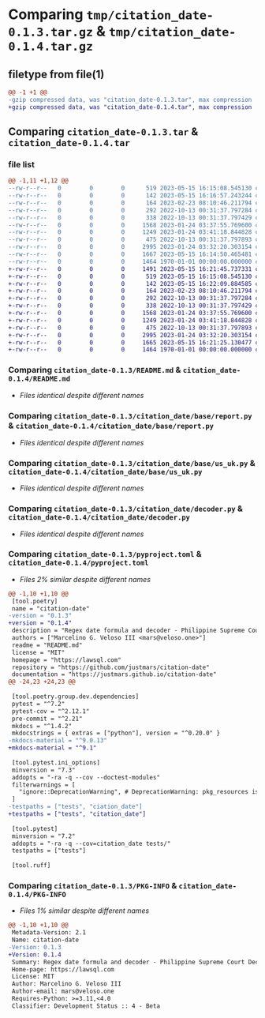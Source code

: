 # Comparing `tmp/citation_date-0.1.3.tar.gz` & `tmp/citation_date-0.1.4.tar.gz`

## filetype from file(1)

```diff
@@ -1 +1 @@
-gzip compressed data, was "citation_date-0.1.3.tar", max compression
+gzip compressed data, was "citation_date-0.1.4.tar", max compression
```

## Comparing `citation_date-0.1.3.tar` & `citation_date-0.1.4.tar`

### file list

```diff
@@ -1,11 +1,12 @@
--rw-r--r--   0        0        0      519 2023-05-15 16:15:08.545130 citation_date-0.1.3/README.md
--rw-r--r--   0        0        0      142 2023-05-15 16:16:57.243244 citation_date-0.1.3/citation_date/__init__.py
--rw-r--r--   0        0        0      164 2023-02-23 08:10:46.211794 citation_date-0.1.3/citation_date/base/__init__.py
--rw-r--r--   0        0        0      292 2022-10-13 00:31:37.797284 citation_date-0.1.3/citation_date/base/day.py
--rw-r--r--   0        0        0      338 2022-10-13 00:31:37.797429 citation_date-0.1.3/citation_date/base/month.py
--rw-r--r--   0        0        0     1568 2023-01-24 03:37:55.769600 citation_date-0.1.3/citation_date/base/report.py
--rw-r--r--   0        0        0     1249 2023-01-24 03:41:18.844828 citation_date-0.1.3/citation_date/base/us_uk.py
--rw-r--r--   0        0        0      475 2022-10-13 00:31:37.797893 citation_date-0.1.3/citation_date/base/year.py
--rw-r--r--   0        0        0     2995 2023-01-24 03:32:20.303154 citation_date-0.1.3/citation_date/decoder.py
--rw-r--r--   0        0        0     1667 2023-05-15 16:14:50.465481 citation_date-0.1.3/pyproject.toml
--rw-r--r--   0        0        0     1464 1970-01-01 00:00:00.000000 citation_date-0.1.3/PKG-INFO
+-rw-r--r--   0        0        0     1491 2023-05-15 16:21:45.737331 citation_date-0.1.4/LICENSE
+-rw-r--r--   0        0        0      519 2023-05-15 16:15:08.545130 citation_date-0.1.4/README.md
+-rw-r--r--   0        0        0      142 2023-05-15 16:22:09.884585 citation_date-0.1.4/citation_date/__init__.py
+-rw-r--r--   0        0        0      164 2023-02-23 08:10:46.211794 citation_date-0.1.4/citation_date/base/__init__.py
+-rw-r--r--   0        0        0      292 2022-10-13 00:31:37.797284 citation_date-0.1.4/citation_date/base/day.py
+-rw-r--r--   0        0        0      338 2022-10-13 00:31:37.797429 citation_date-0.1.4/citation_date/base/month.py
+-rw-r--r--   0        0        0     1568 2023-01-24 03:37:55.769600 citation_date-0.1.4/citation_date/base/report.py
+-rw-r--r--   0        0        0     1249 2023-01-24 03:41:18.844828 citation_date-0.1.4/citation_date/base/us_uk.py
+-rw-r--r--   0        0        0      475 2022-10-13 00:31:37.797893 citation_date-0.1.4/citation_date/base/year.py
+-rw-r--r--   0        0        0     2995 2023-01-24 03:32:20.303154 citation_date-0.1.4/citation_date/decoder.py
+-rw-r--r--   0        0        0     1665 2023-05-15 16:21:25.130477 citation_date-0.1.4/pyproject.toml
+-rw-r--r--   0        0        0     1464 1970-01-01 00:00:00.000000 citation_date-0.1.4/PKG-INFO
```

### Comparing `citation_date-0.1.3/README.md` & `citation_date-0.1.4/README.md`

 * *Files identical despite different names*

### Comparing `citation_date-0.1.3/citation_date/base/report.py` & `citation_date-0.1.4/citation_date/base/report.py`

 * *Files identical despite different names*

### Comparing `citation_date-0.1.3/citation_date/base/us_uk.py` & `citation_date-0.1.4/citation_date/base/us_uk.py`

 * *Files identical despite different names*

### Comparing `citation_date-0.1.3/citation_date/decoder.py` & `citation_date-0.1.4/citation_date/decoder.py`

 * *Files identical despite different names*

### Comparing `citation_date-0.1.3/pyproject.toml` & `citation_date-0.1.4/pyproject.toml`

 * *Files 2% similar despite different names*

```diff
@@ -1,10 +1,10 @@
 [tool.poetry]
 name = "citation-date"
-version = "0.1.3"
+version = "0.1.4"
 description = "Regex date formula and decoder - Philippine Supreme Court Decisions"
 authors = ["Marcelino G. Veloso III <mars@veloso.one>"]
 readme = "README.md"
 license = "MIT"
 homepage = "https://lawsql.com"
 repository = "https://github.com/justmars/citation-date"
 documentation = "https://justmars.github.io/citation-date"
@@ -24,23 +24,23 @@
 
 [tool.poetry.group.dev.dependencies]
 pytest = "^7.2"
 pytest-cov = "^2.12.1"
 pre-commit = "^2.21"
 mkdocs = "^1.4.2"
 mkdocstrings = { extras = ["python"], version = "^0.20.0" }
-mkdocs-material = "^9.0.13"
+mkdocs-material = "^9.1"
 
 [tool.pytest.ini_options]
 minversion = "7.3"
 addopts = "-ra -q --cov --doctest-modules"
 filterwarnings = [
   "ignore::DeprecationWarning", # DeprecationWarning: pkg_resources is deprecated as an API
 ]
-testpaths = ["tests", "ciation_date"]
+testpaths = ["tests", "citation_date"]
 
 [tool.pytest]
 minversion = "7.2"
 addopts = "-ra -q --cov=citation_date tests/"
 testpaths = ["tests"]
 
 [tool.ruff]
```

### Comparing `citation_date-0.1.3/PKG-INFO` & `citation_date-0.1.4/PKG-INFO`

 * *Files 1% similar despite different names*

```diff
@@ -1,10 +1,10 @@
 Metadata-Version: 2.1
 Name: citation-date
-Version: 0.1.3
+Version: 0.1.4
 Summary: Regex date formula and decoder - Philippine Supreme Court Decisions
 Home-page: https://lawsql.com
 License: MIT
 Author: Marcelino G. Veloso III
 Author-email: mars@veloso.one
 Requires-Python: >=3.11,<4.0
 Classifier: Development Status :: 4 - Beta
```

